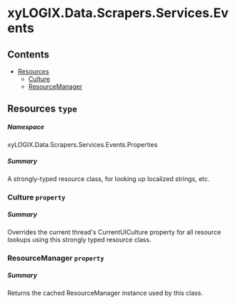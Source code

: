 ﻿<a name='assembly'></a>
# xyLOGIX.Data.Scrapers.Services.Events

## Contents

- [Resources](#T-xyLOGIX-Data-Scrapers-Services-Events-Properties-Resources 'xyLOGIX.Data.Scrapers.Services.Events.Properties.Resources')
  - [Culture](#P-xyLOGIX-Data-Scrapers-Services-Events-Properties-Resources-Culture 'xyLOGIX.Data.Scrapers.Services.Events.Properties.Resources.Culture')
  - [ResourceManager](#P-xyLOGIX-Data-Scrapers-Services-Events-Properties-Resources-ResourceManager 'xyLOGIX.Data.Scrapers.Services.Events.Properties.Resources.ResourceManager')

<a name='T-xyLOGIX-Data-Scrapers-Services-Events-Properties-Resources'></a>
## Resources `type`

##### Namespace

xyLOGIX.Data.Scrapers.Services.Events.Properties

##### Summary

A strongly-typed resource class, for looking up localized strings, etc.

<a name='P-xyLOGIX-Data-Scrapers-Services-Events-Properties-Resources-Culture'></a>
### Culture `property`

##### Summary

Overrides the current thread's CurrentUICulture property for all
  resource lookups using this strongly typed resource class.

<a name='P-xyLOGIX-Data-Scrapers-Services-Events-Properties-Resources-ResourceManager'></a>
### ResourceManager `property`

##### Summary

Returns the cached ResourceManager instance used by this class.
